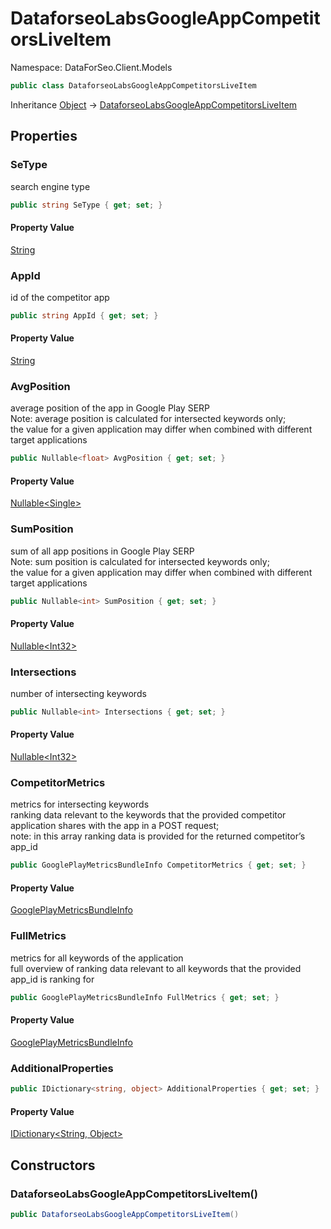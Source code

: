 # DataforseoLabsGoogleAppCompetitorsLiveItem

Namespace: DataForSeo.Client.Models

```csharp
public class DataforseoLabsGoogleAppCompetitorsLiveItem
```

Inheritance [Object](https://docs.microsoft.com/en-us/dotnet/api/system.object) → [DataforseoLabsGoogleAppCompetitorsLiveItem](./dataforseo.client.models.dataforseolabsgoogleappcompetitorsliveitem.md)

## Properties

### **SeType**

search engine type

```csharp
public string SeType { get; set; }
```

#### Property Value

[String](https://docs.microsoft.com/en-us/dotnet/api/system.string)<br>

### **AppId**

id of the competitor app

```csharp
public string AppId { get; set; }
```

#### Property Value

[String](https://docs.microsoft.com/en-us/dotnet/api/system.string)<br>

### **AvgPosition**

average position of the app in Google Play SERP
 <br>Note: average position is calculated for intersected keywords only;
 <br>the value for a given application may differ when combined with different target applications

```csharp
public Nullable<float> AvgPosition { get; set; }
```

#### Property Value

[Nullable&lt;Single&gt;](https://docs.microsoft.com/en-us/dotnet/api/system.nullable-1)<br>

### **SumPosition**

sum of all app positions in Google Play SERP
 <br>Note: sum position is calculated for intersected keywords only;
 <br>the value for a given application may differ when combined with different target applications

```csharp
public Nullable<int> SumPosition { get; set; }
```

#### Property Value

[Nullable&lt;Int32&gt;](https://docs.microsoft.com/en-us/dotnet/api/system.nullable-1)<br>

### **Intersections**

number of intersecting keywords

```csharp
public Nullable<int> Intersections { get; set; }
```

#### Property Value

[Nullable&lt;Int32&gt;](https://docs.microsoft.com/en-us/dotnet/api/system.nullable-1)<br>

### **CompetitorMetrics**

metrics for intersecting keywords
 <br>ranking data relevant to the keywords that the provided competitor application shares with the app in a POST request;
 <br>note: in this array ranking data is provided for the returned competitor’s app_id

```csharp
public GooglePlayMetricsBundleInfo CompetitorMetrics { get; set; }
```

#### Property Value

[GooglePlayMetricsBundleInfo](./dataforseo.client.models.googleplaymetricsbundleinfo.md)<br>

### **FullMetrics**

metrics for all keywords of the application
 <br>full overview of ranking data relevant to all keywords that the provided app_id is ranking for

```csharp
public GooglePlayMetricsBundleInfo FullMetrics { get; set; }
```

#### Property Value

[GooglePlayMetricsBundleInfo](./dataforseo.client.models.googleplaymetricsbundleinfo.md)<br>

### **AdditionalProperties**

```csharp
public IDictionary<string, object> AdditionalProperties { get; set; }
```

#### Property Value

[IDictionary&lt;String, Object&gt;](https://docs.microsoft.com/en-us/dotnet/api/system.collections.generic.idictionary-2)<br>

## Constructors

### **DataforseoLabsGoogleAppCompetitorsLiveItem()**

```csharp
public DataforseoLabsGoogleAppCompetitorsLiveItem()
```
